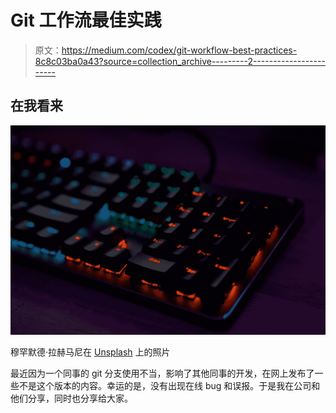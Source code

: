 # Git 工作流最佳实践

> 原文：<https://medium.com/codex/git-workflow-best-practices-8c8c03ba0a43?source=collection_archive---------2----------------------->

## 在我看来

![](img/b66a6102ddd48ee6e44189b68ac67502.png)

穆罕默德·拉赫马尼在 [Unsplash](https://unsplash.com?utm_source=medium&utm_medium=referral) 上的照片

最近因为一个同事的 git 分支使用不当，影响了其他同事的开发，在网上发布了一些不是这个版本的内容。幸运的是，没有出现在线 bug 和误报。于是我在公司和他们分享，同时也分享给大家。